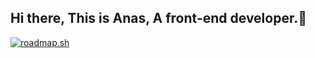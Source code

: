 ## Hi there, This is Anas, A front-end developer.👋 
<html>
<a href="https://roadmap.sh"><img src="https://roadmap.sh/card/wide/67fe67b76057cdb1a2d5f46a?variant=dark" alt="roadmap.sh"/></a>
</html>
